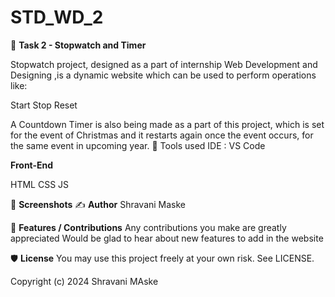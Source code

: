 # STD_WD_2
📖 **Task 2 - Stopwatch and Timer**

Stopwatch project, designed as a part of internship Web Development and Designing ,is a dynamic website which can be used to perform operations like:

Start
Stop
Reset

A Countdown Timer is also being made as a part of this project, which is set for the event of Christmas and it restarts again once the event occurs, for the same event in upcoming year.
📓 Tools used
IDE : VS Code

**Front-End**

HTML
CSS
JS

👀 **Screenshots**
✍ **Author**
Shravani Maske

📌 **Features / Contributions**
Any contributions you make are greatly appreciated
Would be glad to hear about new features to add in the website

🛡 **License**
You may use this project freely at your own risk. See LICENSE.

Copyright (c) 2024 Shravani MAske

